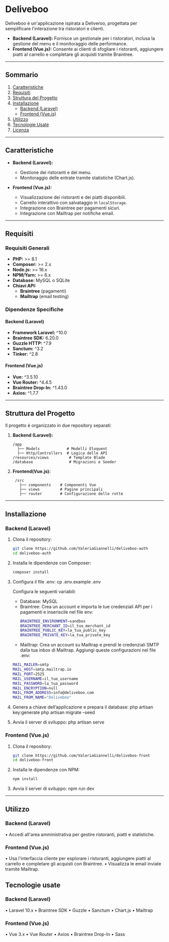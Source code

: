# **Deliveboo**

Deliveboo è un'applicazione ispirata a Deliveroo, progettata per semplificare l'interazione tra ristoratori e clienti.  
- **Backend (Laravel):** Fornisce un gestionale per i ristoratori, inclusa la gestione del menu e il monitoraggio delle performance.  
- **Frontend (Vue.js):** Consente ai clienti di sfogliare i ristoranti, aggiungere piatti al carrello e completare gli acquisti tramite Braintree.

---

## Sommario
1. [Caratteristiche](#caratteristiche)
2. [Requisiti](#requisiti)
3. [Struttura del Progetto](#struttura-del-progetto)
4. [Installazione](#installazione)
   - [Backend (Laravel)](#backend-laravel)
   - [Frontend (Vue.js)](#frontend-vuejs)
5. [Utilizzo](#utilizzo)
6. [Tecnologie Usate](#tecnologie-usate)
7. [Licenza](#licenza)

---


## Caratteristiche

- **Backend (Laravel):**
  - Gestione dei ristoranti e del menu.
  - Monitoraggio delle entrate tramite statistiche (Chart.js).

- **Frontend (Vue.js):**
  - Visualizzazione dei ristoranti e dei piatti disponibili.
  - Carrello interattivo con salvataggio in `localStorage`.
  - Integrazione con Braintree per pagamenti sicuri.
  - Integrazione con Mailtrap per notifiche email.

---

## Requisiti

### Requisiti Generali
- **PHP:** >= 8.1  
- **Composer:** >= 2.x  
- **Node.js:** >= 16.x  
- **NPM/Yarn:** >= 6.x  
- **Database:** MySQL o SQLite  
- **Chiavi API:**  
  - **Braintree** (pagamenti)  
  - **Mailtrap** (email testing)

### Dipendenze Specifiche

#### **Backend (Laravel)**

- **Framework Laravel:** ^10.0
- **Braintree SDK:** 6.20.0
- **Guzzle HTTP:** ^7.9
- **Sanctum:** ^3.2
- **Tinker:** ^2.8

#### **Frontend (Vue.js)**

- **Vue:** ^3.5.10
- **Vue Router:** ^4.4.5
- **Braintree Drop-In:** ^1.43.0
- **Axios:** ^1.7.7

---

## Struttura del Progetto

Il progetto è organizzato in due repository separati:  

1. **Backend (Laravel):**
   ```plaintext
   /app
     ├── Models            # Modelli Eloquent
     ├── Http/Controllers  # Logica delle API
   /resources/views         # Template Blade
   /database                # Migrazioni e Seeder

2. **Frontend(Vue.js):**
   ```plaintext
    /src
      ├── components    # Componenti Vue
      ├── views         # Pagine principali
      ├── router        # Configurazione delle rotte

---

## Installazione

### Backend (Laravel)

1. Clona il repository:
   ```bash
   git clone https://github.com/ValeriaGiannelli/deliveboo-auth
   cd deliveboo-auth

2. Installa le dipendenze con Composer:
   ```bash
   composer install
3. Configura il file .env:
   cp .env.example .env

   Configura le seguenti variabili:
   - Database: MySQL
   - Braintree: Crea un account e importa le tue credenziali API per i pagamenti e inseriscile nel file env:
      ```bash
      BRAINTREE_ENVIRONMENT=sandbox
      BRAINTREE_MERCHANT_ID=il_tuo_merchant_id
      BRAINTREE_PUBLIC_KEY=la_tua_public_key
      BRAINTREE_PRIVATE_KEY=la_tua_private_key
   
   - Mailtrap: Crea un account su Mailtrap e prendi le credenziali SMTP dalla tua inbox di Mailtrap. Aggiungi queste configurazioni nel file .env:
   ```bash
   MAIL_MAILER=smtp
   MAIL_HOST=smtp.mailtrap.io
   MAIL_PORT=2525
   MAIL_USERNAME=il_tuo_username
   MAIL_PASSWORD=la_tua_password
   MAIL_ENCRYPTION=null
   MAIL_FROM_ADDRESS=info@deliveboo.com
   MAIL_FROM_NAME="Deliveboo"
5. Genera a chiave dell’applicazione e prepara il database:
   php artisan key:generate 
   php artisan migrate –seed
6. Avvia il server di sviluppo:
   php artisan serve

### Frontend (Vue.js)

1. Clona il repository:
   ```bash
   git clone https://github.com/ValeriaGiannelli/deliveboo-front
   cd deliveboo-front

2. Installa le dipendenze con NPM:
   ```bash
   npm install
3. Avvia il server di sviluppo:
   npm run dev	

---

## Utilizzo

### Backend (Laravel)
•	Accedi all'area amministrativa per gestire ristoranti, piatti e statistiche.

### Frontend (Vue.js)
•	Usa l'interfaccia cliente per esplorare i ristoranti, aggiungere piatti al carrello e completare gli acquisti con Braintree.
•	Visualizza le email inviate tramite Mailtrap.

## Tecnologie usate

### Backend (Laravel)
•	Laravel 10.x
•	Braintree SDK
•	Guzzle
•	Sanctum
•	Chart.js
•	Mailtrap
### Frontend (Vue.js)
•	Vue 3.x
•	Vue Router
•	Axios
•	Braintree Drop-In
•	Sass
